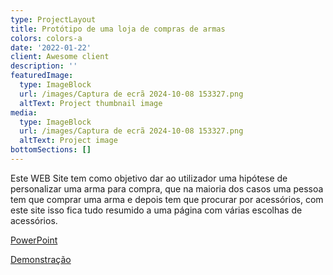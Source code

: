```yaml
---
type: ProjectLayout
title: Protótipo de uma loja de compras de armas
colors: colors-a
date: '2022-01-22'
client: Awesome client
description: ''
featuredImage:
  type: ImageBlock
  url: /images/Captura de ecrã 2024-10-08 153327.png
  altText: Project thumbnail image
media:
  type: ImageBlock
  url: /images/Captura de ecrã 2024-10-08 153327.png
  altText: Project image
bottomSections: []
---
```

Este WEB Site tem como objetivo dar ao utilizador uma hipótese de personalizar uma arma para compra, que na maioria dos casos uma pessoa tem que comprar uma arma e depois tem que procurar por acessórios, com este site isso fica tudo resumido a uma página com várias escolhas de acessórios.

[PowerPoint](https://docs.google.com/presentation/d/1KZj3SshAAMJxUvc8nUB_pgtqSyUrf_eX/edit?usp=drive_link\&ouid=103914519127905626078\&rtpof=true\&sd=true)

[Demonstração](https://drive.google.com/file/d/12yx1odSB3Wx27D65lshn1sYWKvgXoIud/view)



